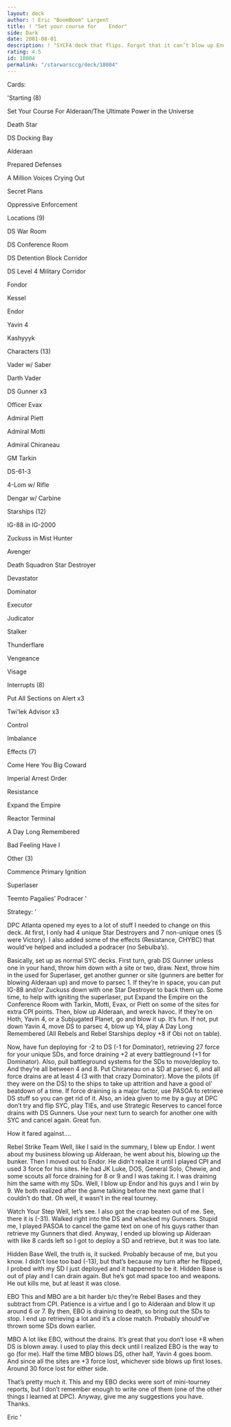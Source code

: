 ```yaml
---
layout: deck
author: ! Eric "BoomBoom" Largent
title: ! "Set your course for    Endor"
side: Dark
date: 2001-08-01
description: ! "SYCFA deck that flips. Forgot that it can’t blow up Endor, but I did the practice round the day before DPC Atlanta."
rating: 4.5
id: 18004
permalink: "/starwarsccg/deck/18004"
---
```

Cards: 

'Starting (8)

Set Your Course For Alderaan/The Ultimate Power in the Universe

Death Star

DS Docking Bay

Alderaan

Prepared Defenses

A Million Voices Crying Out

Secret Plans

Oppressive Enforcement


Locations (9)

DS War Room

DS Conference Room

DS Detention Block Corridor

DS Level 4 Military Corridor

Fondor

Kessel

Endor

Yavin 4

Kashyyyk


Characters (13)

Vader w/ Saber

Darth Vader

DS Gunner x3

Officer Evax

Admiral Piett

Admiral Motti

Admiral Chiraneau

GM Tarkin

DS-61-3

4-Lom w/ Rifle

Dengar w/ Carbine


Starships (12)

IG-88 in IG-2000

Zuckuss in Mist Hunter

Avenger

Death Squadron Star Destroyer

Devastator

Dominator

Executor

Judicator

Stalker

Thunderflare

Vengeance

Visage


Interrupts (8)

Put All Sections on Alert x3

Twi’lek Advisor x3

Control

Imbalance


Effects (7)

Come Here You Big Coward

Imperial Arrest Order

Resistance

Expand the Empire

Reactor Terminal

A Day Long Remembered

Bad Feeling Have I


Other (3)

Commence Primary Ignition

Superlaser

Teemto Pagalies’ Podracer '

Strategy: '

DPC Atlanta opened my eyes to a lot of stuff I needed to change on this deck. At first, I only had 4 unique Star Destroyers and 7 non-unique ones (5 were Victory). I also added some of the effects (Resistance, CHYBC) that would’ve helped and included a podracer (no Sebulba’s). 


Basically, set up as normal SYC decks. First turn, grab DS Gunner unless one in your hand, throw him down with a site or two, draw. Next, throw him in the used for Superlaser, get another gunner or site (gunners are better for blowing Alderaan up) and move to parsec 1. If they’re in space, you can put IG-88 and/or Zuckuss down with one Star Destroyer to back them up. Some time, to help with igniting the superlaser, put Expand the Empire on the Conference Room with Tarkin, Motti, Evax, or Piett on some of the sites for extra CPI points. Then, blow up Alderaan, and wreck havoc. If they’re on Hoth, Yavin 4, or a Subjugated Planet, go and blow it up. It’s fun. If not, put down Yavin 4, move DS to parsec 4, blow up Y4, play A Day Long Remembered (All Rebels and Rebel Starships deploy +8 if Obi not on table).

Now, have fun deploying for -2 to DS (-1 for Dominator), retrieving 27 force for your unique SDs, and force draining +2 at every battleground (+1 for Dominator). Also, pull battleground systems for the SDs to move/deploy to. And they’re all between 4 and 8. Put Chiraneau on a SD at parsec 6, and all force drains are at least 4 (3 with that crazy Dominator). Move the pilots (if they were on the DS) to the ships to take up attrition and have a good ol’ beatdown of a time. If force draining is a major factor, use PASOA to retrieve DS stuff so you can get rid of it. Also, an idea given to me by a guy at DPC don’t try and flip SYC, play TIEs, and use Strategic Reserves to cancel force drains with DS Gunners. Use your next turn to search for another one with SYC and cancel again. Great fun.


How it fared against....

Rebel Strike Team Well, like I said in the summary, I blew up Endor. I went about my business blowing up Alderaan, he went about his, blowing up the bunker. Then I moved out to Endor. He didn’t realize it until I played CPI and used 3 force for his sites. He had JK Luke, DOS, General Solo, Chewie, and some scouts all force draining for 8 or 9 and I was taking it. I was draining him the same with my SDs. Well, I blow up Endor and his guys and I win by 9. We both realized after the game talking before the next game that I couldn’t do that. Oh well, it wasn’t in the real tourney.


Watch Your Step Well, let’s see. I also got the crap beaten out of me. See, there it is (-31). Walked right into the DS and whacked my Gunners. Stupid me, I played PASOA to cancel the game text on one of his guys rather than retrieve my Gunners that died. Anyway, I ended up blowing up Alderaan with like 8 cards left so I got to deploy a SD and retrieve, but it was too late.


Hidden Base Well, the truth is, it sucked. Probably because of me, but you know. I didn’t lose too bad (-13), but that’s because my turn after he flipped, I probed with my SD I just deployed and it happened to be it. Hidden Base is out of play and I can drain again. But he’s got mad space too and weapons. He out kills me, but at least it was close.


EBO This and MBO are a bit harder b/c they’re Rebel Bases and they subtract from CPI. Patience is a virtue and I go to Alderaan and blow it up around 6 or 7. By then, EBO is draining to death, so bring out the SDs to stop. I end up retrieving a lot and it’s a close match. Probably should’ve thrown some SDs down earlier.


MBO A lot like EBO, without the drains. It’s great that you don’t lose +8 when DS is blown away. I used to play this deck until I realized EBO is the way to go (for me). Half the time MBO blows DS, other half, Yavin 4 goes boom. And since all the sites are +3 force lost, whichever side blows up first loses. Around 30 force lost for either side.


That’s pretty much it. This and my EBO decks were sort of mini-tourney reports, but I don’t remember enough to write one of them (one of the other things I learned at DPC). Anyway, give me any suggestions you have. Thanks.

Eric '
